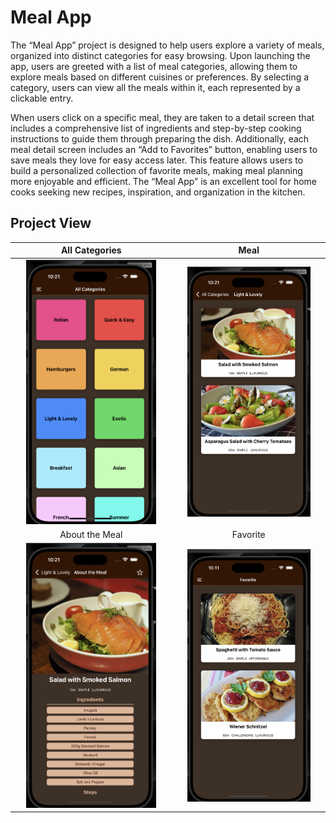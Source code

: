 # Meal App

The “Meal App” project is designed to help users explore a variety of meals, organized into distinct categories for easy browsing. Upon launching the app, users are greeted with a list of meal categories, allowing them to explore meals based on different cuisines or preferences. By selecting a category, users can view all the meals within it, each represented by a clickable entry.

When users click on a specific meal, they are taken to a detail screen that includes a comprehensive list of ingredients and step-by-step cooking instructions to guide them through preparing the dish. Additionally, each meal detail screen includes an “Add to Favorites” button, enabling users to save meals they love for easy access later. This feature allows users to build a personalized collection of favorite meals, making meal planning more enjoyable and efficient. The “Meal App” is an excellent tool for home cooks seeking new recipes, inspiration, and organization in the kitchen.

## Project View

| <div align="center">All Categories</div>                                       | <div align="center">Meal</div>                                              |
| ------------------------------------------------------------------------------ | --------------------------------------------------------------------------- |
| <div align="center"><img src="/screenshots/categories.png" width="85%"></div>  | <div align="center"><img src="/screenshots/meal.png" width="85%"></div>     |
| <div align="center">About the Meal</div>                                       | <div align="center">Favorite</div>                                          |
| <div align="center"><img src="/screenshots/meal-detail.png" width="85%"></div> | <div align="center"><img src="/screenshots/favorite.png" width="85%"></div> |
